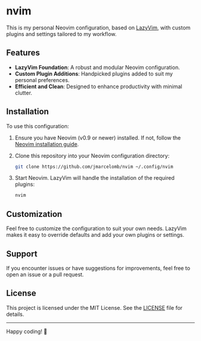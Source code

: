 # nvim

This is my personal Neovim configuration, based on [LazyVim](https://github.com/LazyVim/LazyVim), with custom plugins and settings tailored to my workflow.

## Features

- **LazyVim Foundation**: A robust and modular Neovim configuration.
- **Custom Plugin Additions**: Handpicked plugins added to suit my personal preferences.
- **Efficient and Clean**: Designed to enhance productivity with minimal clutter.

## Installation

To use this configuration:

1. Ensure you have Neovim (v0.9 or newer) installed. If not, follow the [Neovim installation guide](https://github.com/neovim/neovim/wiki/Installing-Neovim).

2. Clone this repository into your Neovim configuration directory:
   ```bash
   git clone https://github.com/jmarcelomb/nvim ~/.config/nvim
   ```

3. Start Neovim. LazyVim will handle the installation of the required plugins:
   ```bash
   nvim
   ```

## Customization

Feel free to customize the configuration to suit your own needs. LazyVim makes it easy to override defaults and add your own plugins or settings.

## Support

If you encounter issues or have suggestions for improvements, feel free to open an issue or a pull request.

## License

This project is licensed under the MIT License. See the [LICENSE](LICENSE) file for details.

---

Happy coding! 🎉

